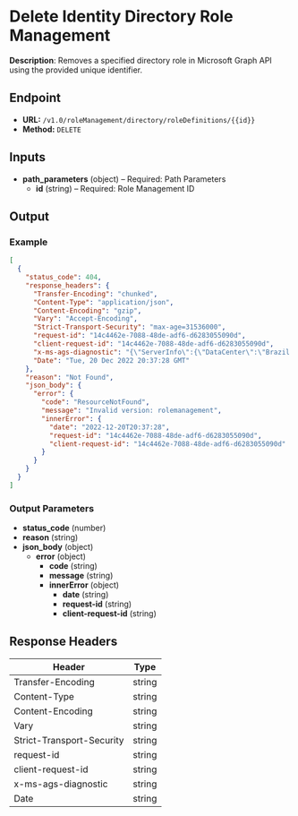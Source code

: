 # Delete Identity Directory Role Management

**Description**: Removes a specified directory role in Microsoft Graph API using the provided unique identifier.

## Endpoint

- **URL:** `/v1.0/roleManagement/directory/roleDefinitions/{{id}}`
- **Method:** `DELETE`
## Inputs

- **path_parameters** (object) – Required: Path Parameters
  - **id** (string) – Required: Role Management ID
## Output

### Example

```json
[
  {
    "status_code": 404,
    "response_headers": {
      "Transfer-Encoding": "chunked",
      "Content-Type": "application/json",
      "Content-Encoding": "gzip",
      "Vary": "Accept-Encoding",
      "Strict-Transport-Security": "max-age=31536000",
      "request-id": "14c4462e-7088-48de-adf6-d6283055090d",
      "client-request-id": "14c4462e-7088-48de-adf6-d6283055090d",
      "x-ms-ags-diagnostic": "{\"ServerInfo\":{\"DataCenter\":\"Brazil South\",\"Slice\":\"E\",\"Ring\":\"3\",\"ScaleUnit\":\"002\",\"RoleInstance\":\"CP1PEPF00002F0F\"}}",
      "Date": "Tue, 20 Dec 2022 20:37:28 GMT"
    },
    "reason": "Not Found",
    "json_body": {
      "error": {
        "code": "ResourceNotFound",
        "message": "Invalid version: rolemanagement",
        "innerError": {
          "date": "2022-12-20T20:37:28",
          "request-id": "14c4462e-7088-48de-adf6-d6283055090d",
          "client-request-id": "14c4462e-7088-48de-adf6-d6283055090d"
        }
      }
    }
  }
]
```
### Output Parameters

- **status_code** (number)
- **reason** (string)
- **json_body** (object)
  - **error** (object)
    - **code** (string)
    - **message** (string)
    - **innerError** (object)
      - **date** (string)
      - **request-id** (string)
      - **client-request-id** (string)
## Response Headers

| Header | Type |
|--------|------|
| Transfer-Encoding | string |
| Content-Type | string |
| Content-Encoding | string |
| Vary | string |
| Strict-Transport-Security | string |
| request-id | string |
| client-request-id | string |
| x-ms-ags-diagnostic | string |
| Date | string |
